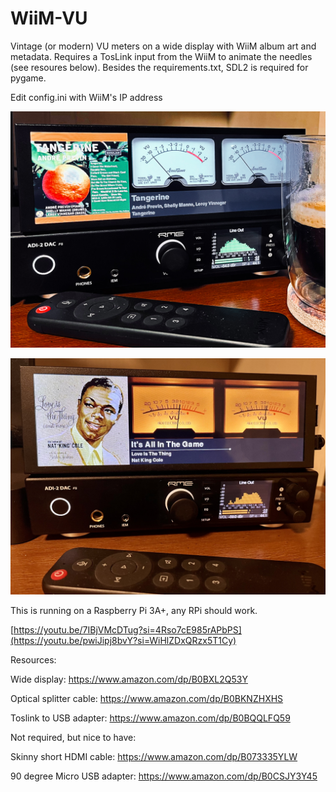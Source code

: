 # WiiM-VU

Vintage (or modern) VU meters on a wide display with WiiM album art and metadata.  Requires a TosLink input from the WiiM to animate the needles (see resoures below).  Besides the requirements.txt, SDL2 is required for pygame.

Edit config.ini with WiiM's IP address

![photo](https://raw.githubusercontent.com/retired-guy/WiiM-VU/main/IMG_2813.jpg)

![photo](https://raw.githubusercontent.com/retired-guy/WiiM-VU/main/IMG_2879.jpeg)

This is running on a Raspberry Pi 3A+, any RPi should work.

[https://youtu.be/7IBjVMcDTug?si=4Rso7cE985rAPbPS](https://youtu.be/pwiJipj8bvY?si=WiHlZDxQRzx5T1Cy)

Resources:

Wide display: https://www.amazon.com/dp/B0BXL2Q53Y

Optical splitter cable: https://www.amazon.com/dp/B0BKNZHXHS

Toslink to USB adapter: https://www.amazon.com/dp/B0BQQLFQ59


Not required, but nice to have:

Skinny short HDMI cable: https://www.amazon.com/dp/B073335YLW

90 degree Micro USB adapter: https://www.amazon.com/dp/B0CSJY3Y45
